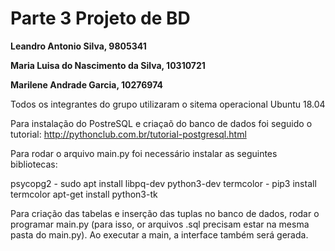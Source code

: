 # Parte 3 Projeto de BD 

**Leandro Antonio Silva, 9805341**

**Maria Luisa do Nascimento da Silva, 10310721**

**Marilene Andrade Garcia, 10276974**

Todos os integrantes do grupo utilizaram o sitema operacional Ubuntu 18.04

Para instalação do PostreSQL e criaçaõ do banco de dados foi seguido o tutorial:
http://pythonclub.com.br/tutorial-postgresql.html

Para rodar o arquivo main.py foi necessário instalar as seguintes bibliotecas:

psycopg2 - sudo apt install libpq-dev python3-dev
termcolor - pip3 install termcolor
apt-get install python3-tk

Para criação das tabelas e inserção das tuplas no banco de dados, rodar o programar main.py (para isso, or arquivos .sql precisam estar na mesma pasta do main.py).
Ao executar a main, a interface também será gerada.
